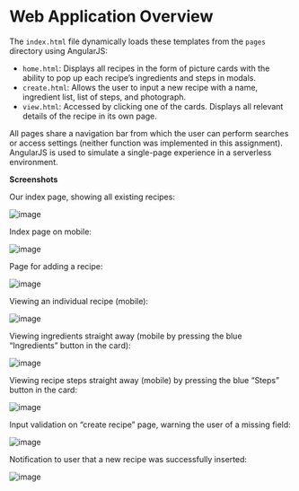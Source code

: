 # Web Application Overview

The `index.html` file dynamically loads these templates from the `pages` directory using AngularJS:
* `home.html`: Displays all recipes in the form of picture cards with the ability to pop up each recipe’s ingredients and steps in modals.
* `create.html`: Allows the user to input a new recipe with a name, ingredient list, list of steps, and photograph.
* `view.html`: Accessed by clicking one of the cards. Displays all relevant details of the recipe in its own page.

All pages share a navigation bar from which the user can perform searches or access settings (neither function was implemented in this assignment). AngularJS is used to simulate a single-page experience in a serverless environment.

**Screenshots**

Our index page, showing all existing recipes:

![image](https://github.com/4cylinder/recipeAssistant/website/0.png?raw=true)

Index page on mobile:

![image](https://github.com/4cylinder/recipeAssistant/website/1.png?raw=true)

Page for adding a recipe:

![image](https://github.com/4cylinder/recipeAssistant/website/2.png?raw=true)

Viewing an individual recipe (mobile):

![image](https://github.com/4cylinder/recipeAssistant/website/3.png?raw=true)

Viewing ingredients straight away (mobile by pressing the blue “Ingredients” button in the card):

![image](https://github.com/4cylinder/recipeAssistant/website/4.png?raw=true)

Viewing recipe steps straight away (mobile) by pressing the blue “Steps” button in the card:

![image](https://github.com/4cylinder/recipeAssistant/website/5.png?raw=true)

Input validation on “create recipe” page, warning the user of a missing field:

![image](https://github.com/4cylinder/recipeAssistant/website/6.png?raw=true)

Notification to user that a new recipe was successfully inserted:

![image](https://github.com/4cylinder/recipeAssistant/website/7.png?raw=true)
